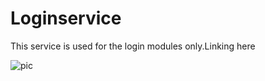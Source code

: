 # Loginservice
This service is used for the login modules only.Linking here

![pic](https://github.com/user-attachments/assets/48f5daf8-ceb1-4fb5-a6d7-f834e48887ba)


